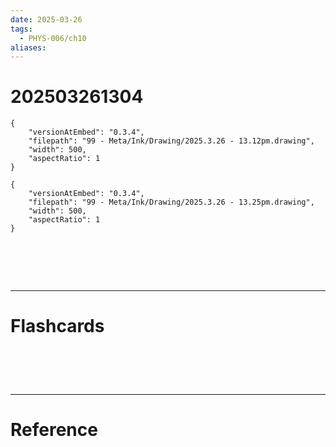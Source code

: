 ```yaml
---
date: 2025-03-26
tags:
  - PHYS-006/ch10
aliases:
---
```

# 202503261304

```handdrawn-ink
{
	"versionAtEmbed": "0.3.4",
	"filepath": "99 - Meta/Ink/Drawing/2025.3.26 - 13.12pm.drawing",
	"width": 500,
	"aspectRatio": 1
}
```


```handdrawn-ink
{
	"versionAtEmbed": "0.3.4",
	"filepath": "99 - Meta/Ink/Drawing/2025.3.26 - 13.25pm.drawing",
	"width": 500,
	"aspectRatio": 1
}
```



# ‌
---
# Flashcards


# ‌
---
# Reference
